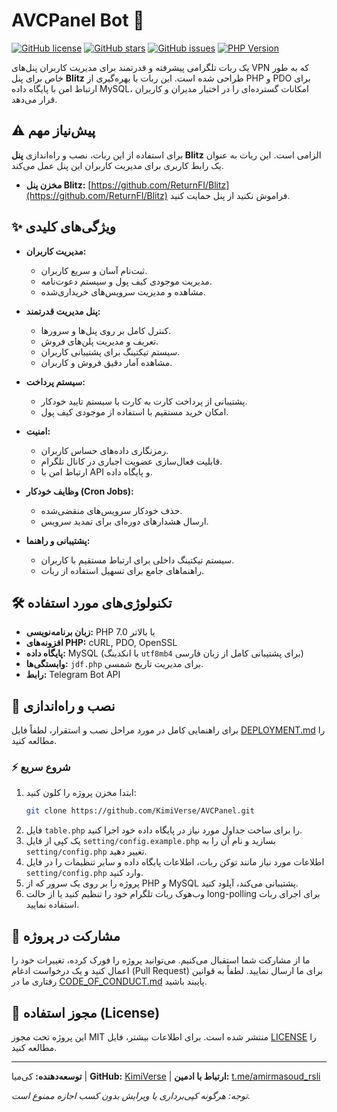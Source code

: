 # AVCPanel Bot 🚀

[![GitHub license](https://img.shields.io/github/license/KimiVerse/AVCPanel)](https://github.com/KimiVerse/AVCPanel/blob/main/LICENSE)
[![GitHub stars](https://img.shields.io/github/stars/KimiVerse/AVCPanel)](https://github.com/KimiVerse/AVCPanel/stargazers)
[![GitHub issues](https://img.shields.io/github/issues/KimiVerse/AVCPanel)](https://github.com/KimiVerse/AVCPanel/issues)
[![PHP Version](https://img.shields.io/badge/php-%3E%3D7.0-blue)](https://php.net)

یک ربات تلگرامی پیشرفته و قدرتمند برای مدیریت کاربران پنل‌های VPN که به طور خاص برای پنل **Blitz** طراحی شده است. این ربات با بهره‌گیری از PHP و PDO برای ارتباط امن با پایگاه داده MySQL، امکانات گسترده‌ای را در اختیار مدیران و کاربران قرار می‌دهد.

## ⚠️ پیش‌نیاز مهم

برای استفاده از این ربات، نصب و راه‌اندازی **پنل Blitz** الزامی است. این ربات به عنوان یک رابط کاربری برای مدیریت کاربران این پنل عمل می‌کند.

- **مخزن پنل Blitz:** [https://github.com/ReturnFI/Blitz](https://github.com/ReturnFI/Blitz)
فراموش نکنید از پنل حمایت کنید.

## ✨ ویژگی‌های کلیدی

- **مدیریت کاربران:**
  - ثبت‌نام آسان و سریع کاربران.
  - مدیریت موجودی کیف پول و سیستم دعوت‌نامه.
  - مشاهده و مدیریت سرویس‌های خریداری‌شده.

- **پنل مدیریت قدرتمند:**
  - کنترل کامل بر روی پنل‌ها و سرورها.
  - تعریف و مدیریت پلن‌های فروش.
  - سیستم تیکتینگ برای پشتیبانی کاربران.
  - مشاهده آمار دقیق فروش و کاربران.

- **سیستم پرداخت:**
  - پشتیبانی از پرداخت کارت به کارت با سیستم تایید خودکار.
  - امکان خرید مستقیم با استفاده از موجودی کیف پول.

- **امنیت:**
  - رمزنگاری داده‌های حساس کاربران.
  - قابلیت فعال‌سازی عضویت اجباری در کانال تلگرام.
  - ارتباط امن با API و پایگاه داده.

- **وظایف خودکار (Cron Jobs):**
  - حذف خودکار سرویس‌های منقضی‌شده.
  - ارسال هشدارهای دوره‌ای برای تمدید سرویس.

- **پشتیبانی و راهنما:**
  - سیستم تیکتینگ داخلی برای ارتباط مستقیم با کاربران.
  - راهنماهای جامع برای تسهیل استفاده از ربات.

## 🛠️ تکنولوژی‌های مورد استفاده

- **زبان برنامه‌نویسی:** PHP 7.0 یا بالاتر
- **افزونه‌های PHP:** cURL, PDO, OpenSSL
- **پایگاه داده:** MySQL (با انکدینگ `utf8mb4` برای پشتیبانی کامل از زبان فارسی)
- **وابستگی‌ها:** `jdf.php` برای مدیریت تاریخ شمسی.
- **رابط:** Telegram Bot API

## 🚀 نصب و راه‌اندازی

برای راهنمایی کامل در مورد مراحل نصب و استقرار، لطفاً فایل [DEPLOYMENT.md](DEPLOYMENT.md) را مطالعه کنید.

### ⚡️ شروع سریع

1.  ابتدا مخزن پروژه را کلون کنید:
    ```bash
    git clone https://github.com/KimiVerse/AVCPanel.git
    ```
2.  فایل `table.php` را برای ساخت جداول مورد نیاز در پایگاه داده خود اجرا کنید.
3.  یک کپی از فایل `setting/config.example.php` بسازید و نام آن را به `setting/config.php` تغییر دهید.
4.  اطلاعات مورد نیاز مانند توکن ربات، اطلاعات پایگاه داده و سایر تنظیمات را در فایل `setting/config.php` وارد کنید.
5.  پروژه را بر روی یک سرور که از PHP و MySQL پشتیبانی می‌کند، آپلود کنید.
6.  وب‌هوک ربات تلگرام خود را تنظیم کنید یا از حالت long-polling برای اجرای ربات استفاده نمایید.

## 🤝 مشارکت در پروژه

ما از مشارکت شما استقبال می‌کنیم. می‌توانید پروژه را فورک کرده، تغییرات خود را اعمال کنید و یک درخواست ادغام (Pull Request) برای ما ارسال نمایید. لطفاً به قوانین رفتاری ما در [CODE_OF_CONDUCT.md](CODE_OF_CONDUCT.md) پایبند باشید.

## 📄 مجوز استفاده (License)

این پروژه تحت مجوز MIT منتشر شده است. برای اطلاعات بیشتر، فایل [LICENSE](LICENSE) را مطالعه کنید.

---

**توسعه‌دهنده:** کی‌میا | **GitHub:** [KimiVerse](https://github.com/KimiVerse/AVCPanel) | **ارتباط با ادمین:** [t.me/amirmasoud_rsli](https://t.me/amirmasoud_rsli)

*توجه: هرگونه کپی‌برداری یا ویرایش بدون کسب اجازه ممنوع است.*